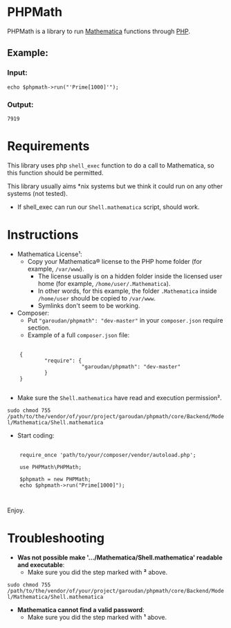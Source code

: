 PHPMath
=======

PHPMath is a library to run [Mathematica][1] functions through [PHP][2].

Example:
--------

### Input:

`echo $phpmath->run("'Prime[1000]'");`

### Output:

`7919`

Requirements
============

This library uses php `shell_exec` function to do a call to Mathematica, so this function should be permitted.

This library usually aims *nix systems but we think it could run on any other systems (not tested).
- If shell_exec can run our `Shell.mathematica` script, should work.

Instructions
============

- Mathematica License¹:
    - Copy your Mathematica® license to the PHP home folder (for example, 
        `/var/www`).
        - The license usually is on a hidden folder inside the licensed user
            home (for example, `/home/user/.Mathematica`).
        - In other words, for this example, the folder `.Mathematica` inside 
            `/home/user` should be copied to `/var/www`.
        - Symlinks don't seem to be working.
- Composer:
    - Put `"garoudan/phpmath": "dev-master"` in your `composer.json` require section.
    - Example of a full `composer.json` file:
<pre>
    <code>
    {
            "require": {
                        "garoudan/phpmath": "dev-master"
            }
    }
    </code>
</pre>
- Make sure the `Shell.mathematica` have read and execution permission².

`sudo chmod 755 /path/to/the/vendor/of/your/project/garoudan/phpmath/core/Backend/Model/Mathematica/Shell.mathematica`
- Start coding:
<pre>
    <code>
    require_once 'path/to/your/composer/vendor/autoload.php';

    use PHPMath\PHPMath;

    $phpmath = new PHPMath;
    echo $phpmath->run("Prime[1000]");
    
    </code>
</pre>
Enjoy.

Troubleshooting
===============

- **Was not possible make '.../Mathematica/Shell.mathematica' readable and executable**:
    - Make sure you did the step marked with **²** above.

`sudo chmod 755 /path/to/the/vendor/of/your/project/garoudan/phpmath/core/Backend/Model/Mathematica/Shell.mathematica`
- **Mathematica cannot find a valid password**:
    - Make sure you did the step marked with **¹** above.

[1]: http://www.wolfram.com/mathematica/
[2]: http://php.net/
